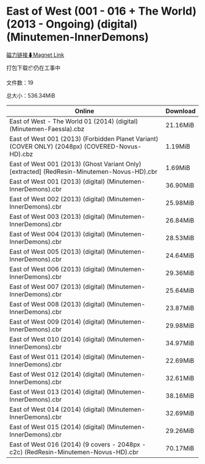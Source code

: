 # East of West (001 - 016 + The World) (2013 - Ongoing) (digital) (Minutemen-InnerDemons)

[磁力链接⬇Magnet Link](magnet:?xt=urn:btih:f4d82001148828aca476b4ff4c2a827efda0e139&dn=East%20of%20West%20%28001%20-%20016%20%2B%20The%20World%29%20%282013%20-%20Ongoing%29%20%28digital%29%20%28Minutemen-InnerDemons%29)

打包下载📦仍在工事中

文件数：19

总大小：536.34MiB

Online | Download
--- | ---
East of West - The World 01 (2014) (digital) (Minutemen-Faessla).cbz | 21.16MiB
East of West 001 (2013) (Forbidden Planet Variant) (COVER ONLY) (2048px) (COVERED-Novus-HD).cbz | 1.19MiB
East of West 001 (2013) (Ghost Variant Only) \[extracted\] (RedResin-Minutemen-Novus-HD).cbr | 1.69MiB
East of West 001 (2013) (digital) (Minutemen-InnerDemons).cbr | 36.90MiB
East of West 002 (2013) (digital) (Minutemen-InnerDemons).cbr | 25.98MiB
East of West 003 (2013) (digital) (Minutemen-InnerDemons).cbr | 26.84MiB
East of West 004 (2013) (digital) (Minutemen-InnerDemons).cbr | 28.53MiB
East of West 005 (2013) (digital) (Minutemen-InnerDemons).cbr | 24.64MiB
East of West 006 (2013) (digital) (Minutemen-InnerDemons).cbr | 29.36MiB
East of West 007 (2013) (digital) (Minutemen-InnerDemons).cbr | 25.64MiB
East of West 008 (2013) (digital) (Minutemen-InnerDemons).cbr | 23.87MiB
East of West 009 (2014) (digital) (Minutemen-InnerDemons).cbr | 29.98MiB
East of West 010 (2014) (digital) (Minutemen-InnerDemons).cbr | 34.97MiB
East of West 011 (2014) (digital) (Minutemen-InnerDemons).cbr | 22.69MiB
East of West 012 (2014) (digital) (Minutemen-InnerDemons).cbr | 32.61MiB
East of West 013 (2014) (digital) (Minutemen-InnerDemons).cbr | 38.16MiB
East of West 014 (2014) (digital) (Minutemen-InnerDemons).cbr | 32.69MiB
East of West 015 (2014) (digital) (Minutemen-InnerDemons).cbr | 29.26MiB
East of West 016 (2014) (9 covers - 2048px - c2c) (RedResin-Minutemen-Novus-HD).cbr | 70.17MiB